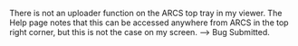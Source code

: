 There is not an uploader function on the ARCS top tray in my viewer. The Help page notes that this can be accessed anywhere from ARCS in the top right corner, but this is not the case on my screen. --> Bug Submitted.

